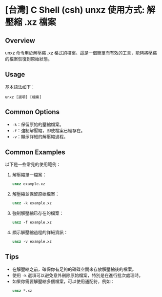 # [台灣] C Shell (csh) unxz 使用方式: 解壓縮 .xz 檔案

## Overview
unxz 命令用於解壓縮 .xz 格式的檔案。這是一個簡單而有效的工具，能夠將壓縮的檔案恢復到原始狀態。

## Usage
基本語法如下：
```
unxz [選項] [檔案]
```

## Common Options
- `-k`：保留原始的壓縮檔案。
- `-f`：強制解壓縮，即使檔案已經存在。
- `-v`：顯示詳細的解壓縮過程。

## Common Examples
以下是一些常見的使用範例：

1. 解壓縮單一檔案：
   ```csh
   unxz example.xz
   ```

2. 解壓縮並保留原始檔案：
   ```csh
   unxz -k example.xz
   ```

3. 強制解壓縮已存在的檔案：
   ```csh
   unxz -f example.xz
   ```

4. 顯示解壓縮過程的詳細資訊：
   ```csh
   unxz -v example.xz
   ```

## Tips
- 在解壓縮之前，確保你有足夠的磁碟空間來存放解壓縮後的檔案。
- 使用 `-k` 選項可以避免意外刪除原始檔案，特別是在進行批次處理時。
- 如果你需要解壓縮多個檔案，可以使用通配符，例如：
  ```csh
  unxz *.xz
  ```